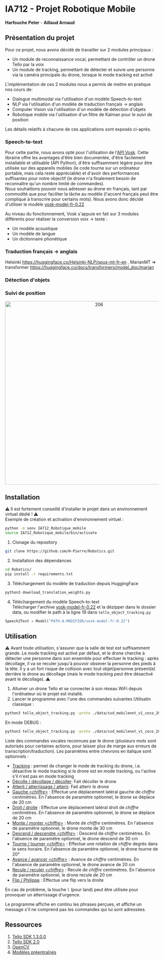 # IA712 - Projet Robotique Mobile
**Harfouche Peter** - **Aillaud Arnaud**

## Présentation du projet
Pour ce projet, nous avons décidé de travailler sur 2 modules principaux :
* Un module de reconnaissance vocal, permettant de contrôler un drone Tello par la voix
* Un module de tracking, permettant de détecter et suivre une personne via la caméra principale du drone, lorsque le mode tracking est activé

L'implémentation de ces 2 modules nous a permis de mettre en pratique nos cours de:
* Dialogue multimodal via l'utilisation d'un modèle Speech-to-text
* NLP via l'utilisation d'un modèle de traduction français $\rightarrow$ anglais
* Computer Vision via l'utilisation d'un modèle de détection d'objets
* Robotique mobile via l'utilisation d'un filtre de Kalman pour le suivi de position

Les détails relatifs à chacune de ces applications sont exposés ci-après.

### Speech-to-text

Pour cette partie, nous avons opté pour l'utilisation de l'[API Vosk](https://alphacephei.com/vosk/). Cette librairie offre les avantages d'être bien documentée, d'être facilement installable et utilisable (API Python), d'être suffisamment légère pour être utilisée sur des appareils mobiles (le code tourne sur un ordinateur portable, mais cela reste appréciable) et d'avoir des performances suffisantes pour notre objectif (le drone n'a finalement besoin de reconnaître qu'un nombre limité de commandes). <br>
Nous souhaitions pouvoir nous adresser au drone en français, tant par commodité que pour faciliter la tâche au modèle (l'accent français peut être compliqué à transcrire pour certains mots). Nous avons donc décidé d'utiliser le modèle [vosk-model-fr-0.22](https://alphacephei.com/vosk/models/vosk-model-fr-0.22.zip)

Au niveau du fonctionnement, Vosk s'appuie en fait sur 3 modules différents pour réaliser la conversion voix $\rightarrow$ texte :
* Un modèle acoustique
* Un modèle de langue
* Un dictionnaire phonétique

### Traduction français $\rightarrow$ anglais

Helsinki https://huggingface.co/Helsinki-NLP/opus-mt-fr-en
, MarianMT => transformer https://huggingface.co/docs/transformers/model_doc/marian

### Détection d'objets
### Suivi de position

<p align="center"> 
    <img src="Demos/Demo_tracking.gif" alt="206" width="600">
</p>


## Installation
⚠️ Il est fortement conseillé d'installer le projet dans un environnement virtuel dédié ! ⚠️ <br>
Exemple de création et activation d'environnement virtuel :
```bash
python -m venv IA712_Robotique_mobile
source IA712_Robotique_mobile/bin/activate
```

1. Clonage du repository
```bash
git clone https://github.com/H-Pierre/Robotics.git
```
2. Installation des dépendances
```bash
cd Robotics/
pip install -r requirements.txt
```
3. Téléchargement du modèle de traduction depuis HuggingFace
```bash
python3 download_translation_weights.py
```
4. Téléchargement du modèle Speech-to-text <br>
Télécharger l'archive [vosk-model-fr-0.22](https://alphacephei.com/vosk/models/vosk-model-fr-0.22.zip) et la dézipper dans le dossier data, ou modifier le path à la ligne 19 dans `tello_object_tracking.py`
```python
Speech2Text = Model("PATH-A-MODIFIER/vosk-model-fr-0.22")
```

## Utilisation
⚠️ Avant toute utilisation, s'assurer que la salle de test est suffisamment grande. Le mode tracking est activé par défaut, et le drone cherche à détecter une personne dans son ensemble pour effectuer le tracking : après décollage, il va se reculer jusqu'à pouvoir obsever la personne des pieds à la tête. Il y a un fort risque de collision avec tout objet/personne présent(e) derrière le drone au décollage (mais le mode tracking peut être désactivé avant le décollage). ⚠️ <br>
1. Allumer un drone Tello et se connecter à son réseau WiFi depuis l'ordinateur où le projet est installé. 
2. Lancer le programme avec l'une des commandes suivantes
Utilisatin classique :
```bash
python3 tello_object_tracking.py -proto ./data/ssd_mobilenet_v1_coco_2017_11_17.pbtxt -model ./data/frozen_inference_graph.pb -obj Person -dconf 0.4
```
En mode DEBUG :
```bash
python3 tello_object_tracking.py -proto ./data/ssd_mobilenet_v1_coco_2017_11_17.pbtxt -model ./data/frozen_inference_graph.pb -obj Person -debug True -video ./data/<your video.avi> -dconf 0.4
```

Liste des commandes vocales reconnues par le drone (plusieurs mots sont autorisés pour certaines actions, pour laisser plus de marge aux erreurs de transcription/traduction). Les paramètres entre chevrons en italique sont optionnels :
* <ins>Tracking</ins> : permet de changer le mode de tracking du drone, i.e. désactive le mode tracking si le drone est en mode tracking, ou l'active s'il n'est pas en mode tracking
* <ins>Décolle / décollage / décoller</ins>: Fait décoller le drone
* <ins>Atterit / atterrissage / atterir</ins>: Fait atterir le drone
* <ins>Gauche <*chiffre*></ins> : Effectue une déplacement latéral gauche de *chiffre* centimètres. En l'absence de paramètre optionnel, le drone se déplace de 20 cm
* <ins>Droit / droite</ins>  : Effectue une déplacement latéral droit de *chiffre* centimètres. En l'absence de paramètre optionnel, le drone se déplace de 20 cm
* <ins>Monte / monter <*chiffre*></ins> : Monte de *chiffre* centimètres. En l'absence de paramètre optionnel, le drone monte de 30 cm
* <ins>Descend / descendre <*chiffre*></ins> : Descend de *chiffre* centimètres. En l'absence de paramètre optionnel, le drone descend de 30 cm
* <ins>Tourne / tourner <*chiffre*></ins> : Effectue une rotation de *chiffre* degrés dans le sens horaire. En l'absence de paramètre optionnel, le drone tourne de 20°
* <ins>Avance / avancer <*chiffre*></ins> : Avance de *chiffre* centimètres. En l'absence de paramètre optionnel, le drone avance de 20 cm
* <ins>Recule / reculer <*chiffre*></ins> : Recule de *chiffre* centimètres. En l'absence de paramètre optionnel, le drone recule de 20 cm
* <ins>Flip / Philippe</ins> : Effectue une flip vers la droite

En cas de problème, la touche `l` (pour land) peut être utilisée pour provoquer un atterrissage d'urgence.

Le programme affiche en continu les phrases perçues, et affiche un message s'il ne comprend pas les commandes qui lui sont adressées.


## Ressources

1. [Tello SDK 1.3.0.0](https://dl-cdn.ryzerobotics.com/downloads/tello/20180910/Tello%20SDK%20Documentation%20EN_1.3.pdf)
2. [Tello SDK 2.0](https://dl-cdn.ryzerobotics.com/downloads/Tello/Tello%20SDK%202.0%20User%20Guide.pdf)
3. [OpenCV](https://github.com/opencv/opencv)
4. [Modèles préentraînés](https://github.com/opencv/opencv/tree/master/samples/dnn/face_detector)
